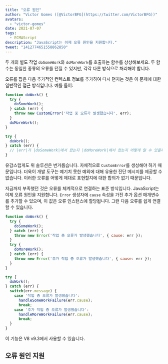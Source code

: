 ```yaml
---
title: "오류 원인"
author: "Victor Gomes ([@VictorBFG](https://twitter.com/VictorBFG))"
avatars: 
  - "victor-gomes"
date: 2021-07-07
tags: 
  - ECMAScript
description: "JavaScript는 이제 오류 원인을 지원합니다."
tweet: "1412774651558862850"
---
```


두 개의 별도 작업 `doSomeWork`와 `doMoreWork`를 호출하는 함수를 상상해보세요. 두 함수는 동일한 종류의 오류를 던질 수 있지만, 각각 다른 방식으로 처리해야 합니다.

오류를 잡은 다음 추가적인 컨텍스트 정보를 추가하여 다시 던지는 것은 이 문제에 대한 일반적인 접근 방식입니다. 예를 들어:

```js
function doWork() {
  try {
    doSomeWork();
  } catch (err) {
    throw new CustomError('작업 중 오류가 발생했습니다', err);
  }
  doMoreWork();
}

try {
  doWork();
} catch (err) {
  // |err|가 |doSomeWork|에서 왔는지 |doMoreWork|에서 왔는지 어떻게 알 수 있을까요?
}
```

유감스럽게도 위 솔루션은 번거롭습니다. 자체적으로 `CustomError`를 생성해야 하기 때문입니다. 더욱이 개발 도구는 예기치 못한 예외에 대해 유용한 진단 메시지를 제공할 수 없습니다. 이러한 오류를 어떻게 제대로 표현할지에 대한 합의가 없기 때문입니다.

<!--truncate-->
지금까지 부족했던 것은 오류를 체계적으로 연결하는 표준 방식입니다. JavaScript는 이제 오류 원인을 지원합니다. `Error` 생성자에 `cause` 속성을 가진 추가 옵션 매개변수를 추가할 수 있으며, 이 값은 오류 인스턴스에 할당됩니다. 그런 다음 오류를 쉽게 연결할 수 있습니다.

```js
function doWork() {
  try {
    doSomeWork();
  } catch (err) {
    throw new Error('작업 중 오류가 발생했습니다', { cause: err });
  }
  try {
    doMoreWork();
  } catch (err) {
    throw new Error('추가 작업 중 오류가 발생했습니다', { cause: err });
  }
}

try {
  doWork();
} catch (err) {
  switch(err.message) {
    case '작업 중 오류가 발생했습니다':
      handleSomeWorkFailure(err.cause);
      break;
    case '추가 작업 중 오류가 발생했습니다':
      handleMoreWorkFailure(err.cause);
      break;
  }
}
```

이 기능은 V8 v9.3에서 사용할 수 있습니다.

## 오류 원인 지원

<feature-support chrome="93 https://chromium-review.googlesource.com/c/v8/v8/+/2784681"
                 firefox="91 https://bugzilla.mozilla.org/show_bug.cgi?id=1679653"
                 safari="15 https://bugs.webkit.org/show_bug.cgi?id=223302"
                 nodejs="no"
                 babel="no"></feature-support>
